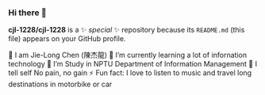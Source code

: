### Hi there 👋





**cjl-1228/cjl-1228** is a ✨ _special_ ✨ repository because its `README.md` (this file) appears on your GitHub profile.

🔭 I am Jie-Long Chen (陳杰龍)
🌱 I’m currently learning a lot of infornation technology
👯 I’m Study in NPTU  Department of Information Management
🥅 I tell self No pain, no gain
⚡ Fun fact: I love to listen to music and travel long destinations in motorbike or car


